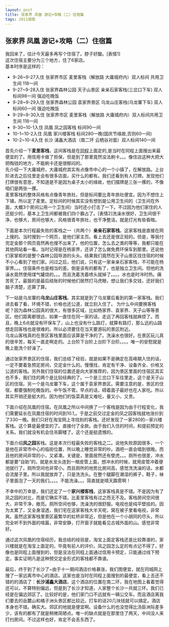 ```yaml
---
layout: post
title: 张家界 凤凰 游记+攻略（二）住宿篇
tags: 2011湖南
---
```

## 张家界 凤凰 游记+攻略（二）住宿篇  

我回来了，估计今天最多再写个住宿了。脖子好酸。[表情1]  
这次住宿主要分为三个地方，住了6家店。  
基本时序是这样的：  

- 9-26~9-27入住 张家界市区 麦里客栈（解放路 大庸城府内）双人标间 共用卫生间 118一间
- 9-27~9-28入住 张家界森林公园 天子山景区 亲亲石家客栈(三岔口下车) 双人标间98一间 强迫吃晚饭
- 9-28~9-29入住 张家界森林公园 袁家界景区 乌龙山庄客栈(乌龙寨下车) 双人标间60一间 强迫吃晚饭
- 9-29~9-30入住 张家界市区 麦里客栈（解放路 大庸城府内）双人标间共用卫生间 118一间
- 9-30~10-1入住 凤凰 凤之园客栈 标间90一间
- 10-1~10-2入住 凤凰 家兴楼客栈 标间280一晚(国庆节缘故,否则60一间)
- 10-2~10-4入住 长沙 浦鑫大酒店（南二环 云栖谷对面）双人标间140一间

首先介绍一下**麦里客栈**，这间客栈是在[同程](http://www.17u.cn)上面定的,是当时在同程上面搜出来最便宜的了。用信用卡做了担保，但是到了那里竟然没法刷卡。。。像住店这种大把大把掏钱的地方，不能刷卡还是很郁闷的。  
先介绍一下大庸城府，大庸城府其实有点像市中心的一个小镇了，在解放路。上台阶进去之后往里走会有很多店面，买什么的都有。我们还看到有人打牌。发现他们打牌很有意思，不知道是不是因为桌子太小的缘故，他们摆牌是三张一摞的，不像咱们是两张一摞。  
麦里客栈的整体风格有点像青年旅社，但是标间要比青年旅社便宜。因为不想住上下铺，所以定了麦里。定标间的时候其实没有想到是公用卫生间的（卫生间在外面，大概3个房间公用一个卫生间）当时还小打击了一下。不过因为他们家住的人还挺少的，基本上卫生间都被我们四个霸占了。[表情2]洗澡水很好，卫生间很干净，也够大，房间也够大，风格很青年旅社，也干净整洁。就是灯光有些昏暗。  

下面是本次行程最失败的客栈之一（共两个）**亲亲石家客栈**。这家客栈是直接在网上搜的。当时搜到一个网页，是他们家主页。看上去还是很正规的。但是，等我付完定金那个网页竟然再也搜不出来了。他的位置，怎么去之类的等等，我都只能在其他网站看一看。当时记得是在杨家界，还讲了怎么做免费环保车到那里。还说他们家掌柜的是整个森林公园导游的头头。结果我们竟然在天子山景区找住宿的时候不小心看到了他们家。问过之后，他们说，只有这一家亲亲石家客栈，不可能在杨家界。。。住宿条件也是相当的差。倒是该有的都有了，也是独立卫生间。但他的洗澡水竟然使用煤气罐烧的。。。而且洗着洗着喷头就掉了。。。。水也是时冷时热。痛苦死了。最狠的是最后结账的时候他们居然打马虎眼，想让我们多交钱，还好我们脑子清楚，还算了算。  

下一站是乌龙寨的**乌龙山庄客栈**。其实就是到了乌龙寨后看到的第一家客栈。我们进去看了看，环境不错，价格也还公道，就立刻入住了。
为什么中间要换客栈呢？因为森林公园真的很大，有很多区域，比如杨家界、袁家界、天子山等等景区。他们距离都很远，如果一直住在同一家的话，走远了再回客栈就麻烦了。而且，晚上6点就没有环保车了，山上也没有什么路灯，就算有路灯，那么远的山路想走回客栈也是很难的。所以必须要住在当天要游玩的景区附近。  
乌龙山客栈真的在景区客栈里面应该算是干净的了。洗澡水也很好。在景区玩儿真的很辛苦，每天一直走啊走的。上台阶下台阶上台阶下台阶。。。。唯一的安慰就是晚上能洗个好澡了。  

通过张家界景区的住宿，我们总结了经验，就是如果不是确定在高峰期入住的话，一定不要着急预定房间，交定金什么的。慢慢找，肯定有干净、设备齐全、价格又公道的客栈。另外我们住宿的位置还是向大家推荐的，因为景区里面的住宿区其实也不多，我们住的两个是比较经典的了。一个是三岔口下车往里走，这个是天子山区的住宿。另一个是乌龙寨下车，这个属于袁家界景区。需要注意的是，景区的住宿，都要强制吃晚饭的。中午饭不管。早点的话，碍着面子最好也在人家吃。所以其实开销还是挺大的。因为他们的饭菜真是又难吃，量又小，又贵。  

下面介绍在凤凰的住宿。在凤凰之所以中间换了一个客栈是因为由于行程变化，我们需要延长在凤凰住宿的时间到10.1,。于是之前交过定金的凤之园客栈就地涨价到了330一晚。我们只好在淘宝网上寻找别的客栈。还好发现了一家280的--家兴楼客栈。这个算是最便宜的了。直接付了全款。由于我们入住的时间，和提前预定的关系。我们就没有机会住吊脚楼了。这个还是挺遗憾的。  

下面介绍**凤之园**客栈。这是本次行程最失败的客栈之二。说他失败原因很多，一个是他在非常市中心的临街位置，所以晚上睡觉非常的吵。酒吧一直会唱到很晚。而且他的房间非常的小，又紧凑。关键是，里面居然还有壁虎。。。厕所也很差，冲水都是要“自助”的。就是水龙头连到一根皮管上面，想冲水的时候，就用皮管冲着便池就行了。厕所空间也非常小。而且厕所的地势比房间高，感觉洗洗澡的话，水都会流屋子里。所以我就放弃了，只是洗洗头。在整个腿脚在潮湿的裤子，鞋子，袜子里面泡了一天的我们。。。。不能洗澡。。。简直就是晴天霹雳啊！  

不幸中的万幸是，我们还定了一个**家兴楼客栈**，这家客栈真是不错。不是因为有了凤之园的对比，而是它确实不错。比麦里客栈有过之而无不及。客栈房间空间很大，非常干净，敞亮。厕所空间也够，洗澡洗的很舒服。电视也是纯平壁挂的。因为太累了，又全身湿透，我们宅在这家客栈大半天呢，窝在被子里看电视，非常爽。虽然这家客栈里景区最繁华的虹桥非常近，但是他在一个小胡同的尽头，所以完全听不到外面的喧嚣，非常安静，打开窗子就能看见古城外面的山。感觉非常好。  

通过这次凤凰的住宿经历，我总结的经验是，淘宝上面定客栈还是比较靠谱的，家兴楼就是在淘宝上面定的。毕竟有前人的评价。凤之园怎么定的有点记不得了，好像也是同程上面搜到的，但是没法在同程上面通过信用卡预定，只能通过线下预定。事实证明凡是这种预交定金形式的客栈都不靠谱。  

最后，终于到了长沙了~由于十一期间酒店价格暴涨，我们图便宜，就在同城网上搜了一家远离市中心的酒店。这家也是当时在同程上面搜到的最便宜，看上去还不错的的酒店了：**长沙浦鑫大酒店**。这个酒店的位置在南二环，我在地图上看着觉得还可以，不算特别偏远，但是到了长沙才知道，人家整个长沙一共就三环。我们已经是在偏远郊区了。比较好的是，他们家门口不远就有一辆公交车。而且酒店离我们要去的岳麓山和橘子洲头景区都比较近。打车的话20几块钱就可以搞定。酒店本身也不错。确实大。郊区的地就是便宜啊。设备什么的也没觉得比汤臣洲际差多少，该有的都有了就是稍微简陋点。唯一的缺点就是在那里住了两天，中间没人来打扫房间。不过这样也好，肯定不会丢东西了。  
